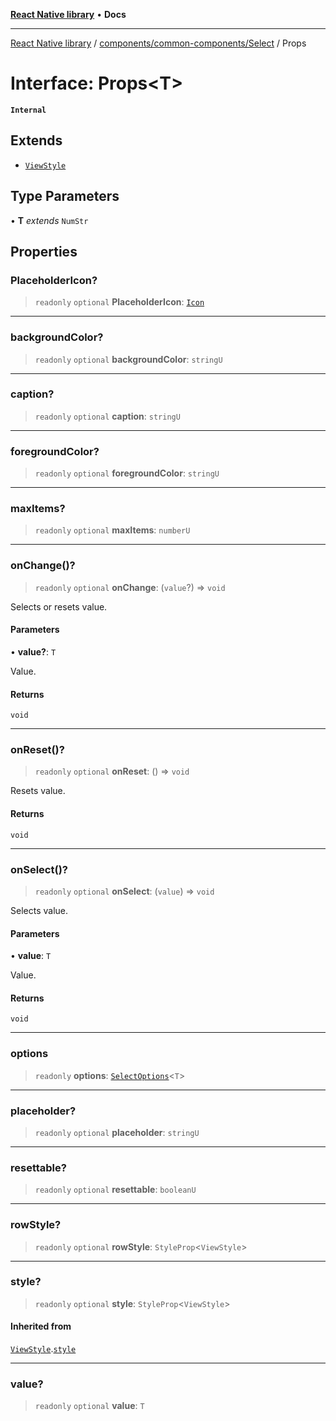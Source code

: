 [**React Native library**](../../../../index.md) • **Docs**

***

[React Native library](../../../../modules.md) / [components/common-components/Select](../index.md) / Props

# Interface: Props\<T\>

**`Internal`**

## Extends

- [`ViewStyle`](../../../../types/CommonNativeProps/interfaces/ViewStyle.md)

## Type Parameters

• **T** *extends* `NumStr`

## Properties

### PlaceholderIcon?

> `readonly` `optional` **PlaceholderIcon**: [`Icon`](../../../../icons/icons-common/types/interfaces/Icon.md)

***

### backgroundColor?

> `readonly` `optional` **backgroundColor**: `stringU`

***

### caption?

> `readonly` `optional` **caption**: `stringU`

***

### foregroundColor?

> `readonly` `optional` **foregroundColor**: `stringU`

***

### maxItems?

> `readonly` `optional` **maxItems**: `numberU`

***

### onChange()?

> `readonly` `optional` **onChange**: (`value`?) => `void`

Selects or resets value.

#### Parameters

• **value?**: `T`

Value.

#### Returns

`void`

***

### onReset()?

> `readonly` `optional` **onReset**: () => `void`

Resets value.

#### Returns

`void`

***

### onSelect()?

> `readonly` `optional` **onSelect**: (`value`) => `void`

Selects value.

#### Parameters

• **value**: `T`

Value.

#### Returns

`void`

***

### options

> `readonly` **options**: [`SelectOptions`](../type-aliases/SelectOptions.md)\<`T`\>

***

### placeholder?

> `readonly` `optional` **placeholder**: `stringU`

***

### resettable?

> `readonly` `optional` **resettable**: `booleanU`

***

### rowStyle?

> `readonly` `optional` **rowStyle**: `StyleProp`\<`ViewStyle`\>

***

### style?

> `readonly` `optional` **style**: `StyleProp`\<`ViewStyle`\>

#### Inherited from

[`ViewStyle`](../../../../types/CommonNativeProps/interfaces/ViewStyle.md).[`style`](../../../../types/CommonNativeProps/interfaces/ViewStyle.md#style)

***

### value?

> `readonly` `optional` **value**: `T`
